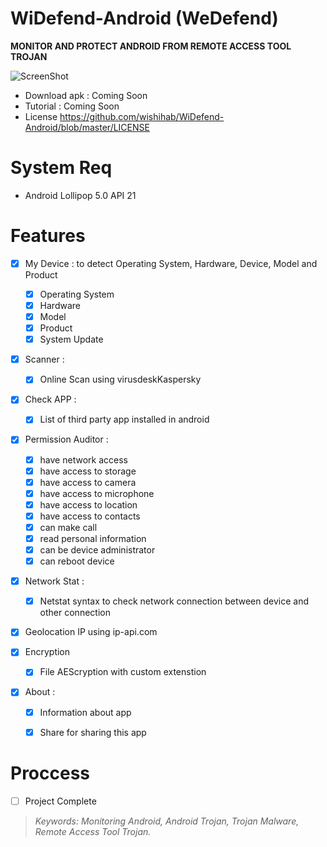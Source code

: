 # WiDefend-Android (WeDefend)

**MONITOR AND PROTECT ANDROID FROM REMOTE ACCESS TOOL TROJAN**


![ScreenShot](https://github.com/wishihab/WiDefend-Android/blob/master/menudrawer.PNG)

- Download apk : Coming Soon
- Tutorial : Coming Soon
- License https://github.com/wishihab/WiDefend-Android/blob/master/LICENSE

# System Req

- Android Lollipop 5.0 API 21

# Features

- [x] My Device : to detect Operating System, Hardware, Device, Model and Product
	- [x] Operating System
	- [x] Hardware
	- [x] Model
	- [x] Product
	- [x] System Update
	
- [x] Scanner :
	- [x] Online Scan using virusdeskKaspersky
	
- [x] Check APP : 
	- [x] List of third party app installed in android

- [x] Permission Auditor :
	- [x] have network access
	- [x] have access to storage
	- [x] have access to camera
	- [x] have access to microphone
	- [x] have access to location
	- [x] have access to contacts
	- [x] can make call
	- [x] read personal information
	- [x] can be device administrator
	- [x] can reboot device
	
- [x] Network Stat :
	- [x] Netstat syntax to check network connection between device and other connection

- [x] Geolocation IP using ip-api.com
	
- [x] Encryption
	- [x] File AEScryption with custom extenstion

- [x] About : 
	- [x] Information about app
	- [x] Share for sharing this app



# Proccess

- [ ] Project Complete


> *Keywords: Monitoring Android, Android Trojan, Trojan Malware, Remote Access Tool Trojan.*

